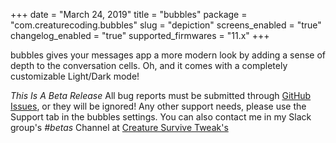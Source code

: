 +++
date = "March 24, 2019"
title = "bubbles"
package = "com.creaturecoding.bubbles"
slug = "depiction"
screens_enabled = "true"
changelog_enabled = "true"
supported_firmwares = "11.x"
+++

bubbles gives your messages app a more modern look by adding a sense of depth to the conversation cells.
Oh, and it comes with a completely customizable Light/Dark mode!

*This Is A Beta Release* All bug reports must be submitted through [GitHub Issues](https://github.com/CreatureSurvive/bubbles/tree/master), or they will be ignored!
Any other support needs, please use the Support tab in the bubbles settings.
You can also contact me in my Slack group's _*#betas*_ Channel at [Creature Survive Tweak's](https://join.slack.com/t/creaturesurvivetweaks/shared_invite/enQtNDAyNDk2NTM4OTE0LWE2NWViZTI5MzVkYjYwYThlZGI5YjU5NzVkMTYxMzcwYWQ4NDg2MmNiYjY5ODc3ZmFhYzE2NmQ1N2ZiNjk3NDI)